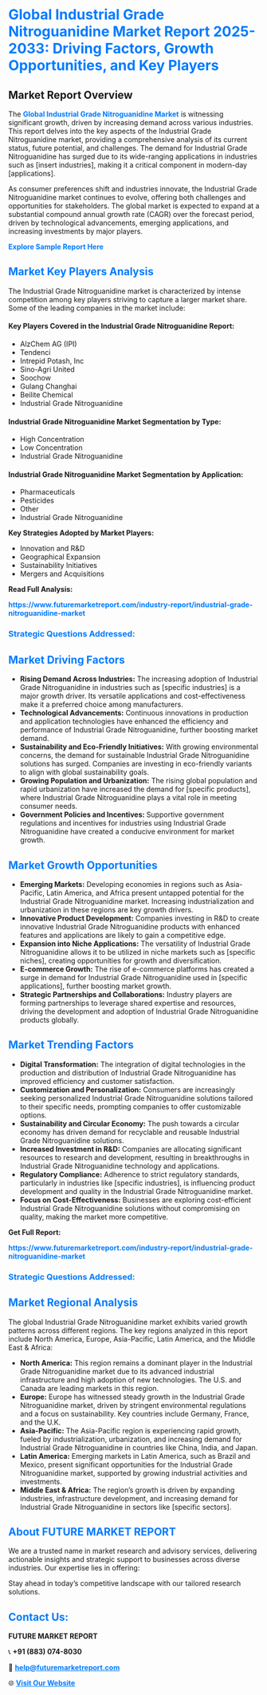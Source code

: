 <h1 style="color: #007BFF;">Global Industrial Grade Nitroguanidine Market Report 2025-2033: Driving Factors, Growth Opportunities, and Key Players</h1>

<section id="overview">
<h2>Market Report Overview</h2>
<p>The <a href="https://www.futuremarketreport.com/industry-report/industrial-grade-nitroguanidine-market" style="color: #007BFF; text-decoration: none;"><strong>Global Industrial Grade Nitroguanidine Market</strong></a> is witnessing significant growth, driven by increasing demand across various industries. This report delves into the key aspects of the Industrial Grade Nitroguanidine market, providing a comprehensive analysis of its current status, future potential, and challenges. The demand for Industrial Grade Nitroguanidine has surged due to its wide-ranging applications in industries such as [insert industries], making it a critical component in modern-day [applications].</p>
<p>As consumer preferences shift and industries innovate, the Industrial Grade Nitroguanidine market continues to evolve, offering both challenges and opportunities for stakeholders. The global market is expected to expand at a substantial compound annual growth rate (CAGR) over the forecast period, driven by technological advancements, emerging applications, and increasing investments by major players.</p>
</section>

<section id="overview">
<p><a href="https://www.futuremarketreport.com/request-sample/reportId=89338" style="color: #007BFF; text-decoration: none;"><strong>Explore Sample Report Here</strong></a></p>
</section>

<section id="key-players">
<h2 style="color: #007BFF;">Market Key Players Analysis</h2>
<p>The Industrial Grade Nitroguanidine market is characterized by intense competition among key players striving to capture a larger market share. Some of the leading companies in the market include:</p>
<h4>Key Players Covered in the Industrial Grade Nitroguanidine Report:</h4>
<ul><li>AlzChem AG (IPI)</li><li>Tendenci</li><li>Intrepid Potash, Inc</li><li>Sino-Agri United</li><li>Soochow</li><li>Gulang Changhai</li><li>Beilite Chemical</li><li>Industrial Grade Nitroguanidine</li></ul>
<h4>Industrial Grade Nitroguanidine Market Segmentation by Type:</h4>
<ul><li>High Concentration</li><li>Low Concentration</li><li>Industrial Grade Nitroguanidine</li></ul>

<h4>Industrial Grade Nitroguanidine Market Segmentation by Application:</h4>
<ul><li>Pharmaceuticals</li><li>Pesticides</li><li>Other</li><li>Industrial Grade Nitroguanidine</li></ul>
<p><strong>Key Strategies Adopted by Market Players:</strong></p>
<ul>
<li>Innovation and R&D</li>
<li>Geographical Expansion</li>
<li>Sustainability Initiatives</li>
<li>Mergers and Acquisitions</li>
</ul>
</section>

<section>
<p><strong>Read Full Analysis: </strong></p><a href="https://www.futuremarketreport.com/industry-report/industrial-grade-nitroguanidine-market" style="color: #007BFF; text-decoration: none;"><strong>https://www.futuremarketreport.com/industry-report/industrial-grade-nitroguanidine-market</strong></a>
<h3 style="color: #007BFF;">Strategic Questions Addressed:</h3>
</section>

<section id="driving-factors">
<h2 style="color: #007BFF;">Market Driving Factors</h2>
<ul>
<li><strong>Rising Demand Across Industries:</strong> The increasing adoption of Industrial Grade Nitroguanidine in industries such as [specific industries] is a major growth driver. Its versatile applications and cost-effectiveness make it a preferred choice among manufacturers.</li>
<li><strong>Technological Advancements:</strong> Continuous innovations in production and application technologies have enhanced the efficiency and performance of Industrial Grade Nitroguanidine, further boosting market demand.</li>
<li><strong>Sustainability and Eco-Friendly Initiatives:</strong> With growing environmental concerns, the demand for sustainable Industrial Grade Nitroguanidine solutions has surged. Companies are investing in eco-friendly variants to align with global sustainability goals.</li>
<li><strong>Growing Population and Urbanization:</strong> The rising global population and rapid urbanization have increased the demand for [specific products], where Industrial Grade Nitroguanidine plays a vital role in meeting consumer needs.</li>
<li><strong>Government Policies and Incentives:</strong> Supportive government regulations and incentives for industries using Industrial Grade Nitroguanidine have created a conducive environment for market growth.</li>
</ul>
</section>

<section id="growth-opportunities">
<h2 style="color: #007BFF;">Market Growth Opportunities</h2>
<ul>
<li><strong>Emerging Markets:</strong> Developing economies in regions such as Asia-Pacific, Latin America, and Africa present untapped potential for the Industrial Grade Nitroguanidine market. Increasing industrialization and urbanization in these regions are key growth drivers.</li>
<li><strong>Innovative Product Development:</strong> Companies investing in R&D to create innovative Industrial Grade Nitroguanidine products with enhanced features and applications are likely to gain a competitive edge.</li>
<li><strong>Expansion into Niche Applications:</strong> The versatility of Industrial Grade Nitroguanidine allows it to be utilized in niche markets such as [specific niches], creating opportunities for growth and diversification.</li>
<li><strong>E-commerce Growth:</strong> The rise of e-commerce platforms has created a surge in demand for Industrial Grade Nitroguanidine used in [specific applications], further boosting market growth.</li>
<li><strong>Strategic Partnerships and Collaborations:</strong> Industry players are forming partnerships to leverage shared expertise and resources, driving the development and adoption of Industrial Grade Nitroguanidine products globally.</li>
</ul>
</section>

<section id="trending-factors">
<h2 style="color: #007BFF;">Market Trending Factors</h2>
<ul>
<li><strong>Digital Transformation:</strong> The integration of digital technologies in the production and distribution of Industrial Grade Nitroguanidine has improved efficiency and customer satisfaction.</li>
<li><strong>Customization and Personalization:</strong> Consumers are increasingly seeking personalized Industrial Grade Nitroguanidine solutions tailored to their specific needs, prompting companies to offer customizable options.</li>
<li><strong>Sustainability and Circular Economy:</strong> The push towards a circular economy has driven demand for recyclable and reusable Industrial Grade Nitroguanidine solutions.</li>
<li><strong>Increased Investment in R&D:</strong> Companies are allocating significant resources to research and development, resulting in breakthroughs in Industrial Grade Nitroguanidine technology and applications.</li>
<li><strong>Regulatory Compliance:</strong> Adherence to strict regulatory standards, particularly in industries like [specific industries], is influencing product development and quality in the Industrial Grade Nitroguanidine market.</li>
<li><strong>Focus on Cost-Effectiveness:</strong> Businesses are exploring cost-efficient Industrial Grade Nitroguanidine solutions without compromising on quality, making the market more competitive.</li>
</ul>
</section>

<section>
<p><strong>Get Full Report: </strong></p><a href="https://www.futuremarketreport.com/industry-report/industrial-grade-nitroguanidine-market" style="color: #007BFF; text-decoration: none;"><strong>https://www.futuremarketreport.com/industry-report/industrial-grade-nitroguanidine-market</strong></a>
<h3 style="color: #007BFF;">Strategic Questions Addressed:</h3>
</section>


<section id="regional-analysis">
<h2 style="color: #007BFF;">Market Regional Analysis</h2>
<p>The global Industrial Grade Nitroguanidine market exhibits varied growth patterns across different regions. The key regions analyzed in this report include North America, Europe, Asia-Pacific, Latin America, and the Middle East & Africa:</p>
<ul>
<li><strong>North America:</strong> This region remains a dominant player in the Industrial Grade Nitroguanidine market due to its advanced industrial infrastructure and high adoption of new technologies. The U.S. and Canada are leading markets in this region.</li>
<li><strong>Europe:</strong> Europe has witnessed steady growth in the Industrial Grade Nitroguanidine market, driven by stringent environmental regulations and a focus on sustainability. Key countries include Germany, France, and the U.K.</li>
<li><strong>Asia-Pacific:</strong> The Asia-Pacific region is experiencing rapid growth, fueled by industrialization, urbanization, and increasing demand for Industrial Grade Nitroguanidine in countries like China, India, and Japan.</li>
<li><strong>Latin America:</strong> Emerging markets in Latin America, such as Brazil and Mexico, present significant opportunities for the Industrial Grade Nitroguanidine market, supported by growing industrial activities and investments.</li>
<li><strong>Middle East & Africa:</strong> The region’s growth is driven by expanding industries, infrastructure development, and increasing demand for Industrial Grade Nitroguanidine in sectors like [specific sectors].</li>
</ul>
</section>

<footer>
<h2 style="color: #007BFF;">About FUTURE MARKET REPORT</h2>
<p>We are a trusted name in market research and advisory services, delivering actionable insights and strategic support to businesses across diverse industries. Our expertise lies in offering:</p>

<p>Stay ahead in today’s competitive landscape with our tailored research solutions.</p>

<h2 style="color: #007BFF;">Contact Us:</h2>
<p><strong>FUTURE MARKET REPORT</strong></p>
<p>📞 <strong>+91 (883) 074-8030</strong></p>
<p>📧 <strong><a href="mailto:help@futuremarketreport.com" style="color: #007BFF;">help@futuremarketreport.com</a></strong></p>
<p>🌐 <strong><a href="https://www.futuremarketreport.com/" style="color: #007BFF;">Visit Our Website</a></strong></p>
</footer>